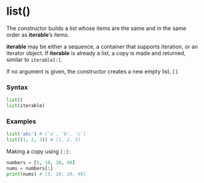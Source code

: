 # list()
The constructor builds a list whose items are the same and in the same order as **iterable**’s items.

**iterable** may be either a sequence, a container that supports iteration, or an iterator object. If **iterable** is already a list, a copy is made and returned, similar to `iterable[:]`.

If no argument is given, the constructor creates a new empty list, `[]`.

### Syntax
```python
list()
list(iterable)
```

### Examples
```python
list('abc') # ['a', 'b', 'c']
list((1, 2, 3)) # [1, 2, 3]
```

Making a copy using `[:]`:
```python
numbers = [5, 10, 20, 40]
nums = numbers[:]
print(nums) # [5, 10, 20, 40]
```